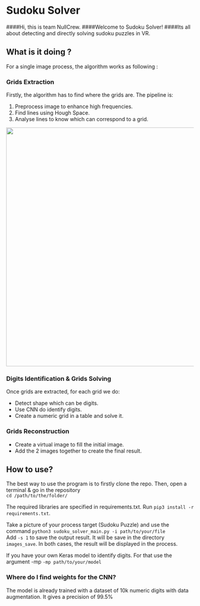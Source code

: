 # Sudoku Solver
####Hi, this is team NullCrew.
####Welcome to Sudoku Solver!
####Its all about detecting and directly solving sudoku puzzles in VR.


## What is it doing ?
For a single image process, the algorithm works as following :
### Grids  Extraction
Firstly, the algorithm has to find where the grids are. 
The pipeline is:
1. Preprocess image to enhance high frequencies.
2. Find lines using Hough Space.
3. Analyse lines to know which can correspond to a grid.

<p align="center">
<img src="https://user-images.githubusercontent.com/39727257/57723287-9a6d6080-7688-11e9-981c-9265b7e147e0.png" width="640"/>
</p>

### Digits Identification & Grids Solving
Once grids are extracted, for each grid we do:

* Detect shape which can be digits.
* Use CNN do identify digits.
* Create a numeric grid in a table and solve it.


### Grids Reconstruction
* Create a virtual image to fill the initial image.
* Add the 2 images together to create the final result.

## How to use?

The best way to use the program is to firstly clone the repo.
Then, open a terminal & go in the repository  
`cd /path/to/the/folder/`

The required libraries are specified in requirements.txt. Run `pip3 install -r requirements.txt`.

Take a picture of your process target (Sudoku Puzzle) and use the command
`python3 sudoku_solver_main.py -i path/to/your/file`  
Add `-s 1` to save the output result. It will be save in the directory `images_save`.
In both cases, the result will be displayed in the process.

If you have your own Keras model to identify digits.
For that use the argument -mp `-mp path/to/your/model` 

### Where do I find weights for the CNN?
The model is already trained with a dataset of 10k numeric digits
with data augmentation. It gives a precision of 99.5%

